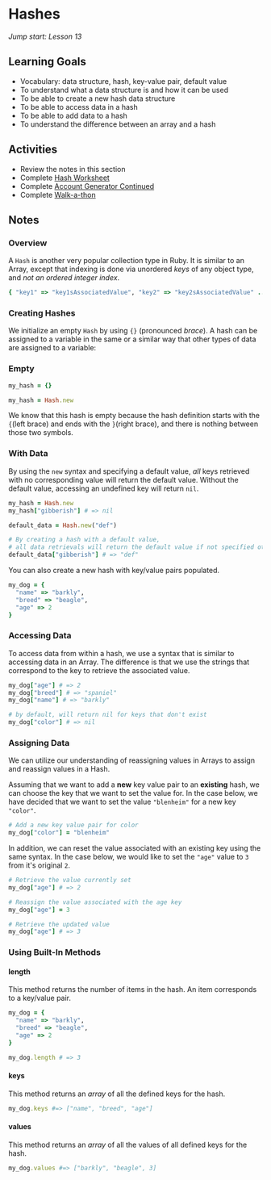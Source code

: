 # Hashes
_Jump start: Lesson 13_

## Learning Goals
- Vocabulary: data structure, hash, key-value pair, default value
- To understand what a data structure is and how it can be used
- To be able to create a new hash data structure
- To be able to access data in a hash
- To be able to add data to a hash
- To understand the difference between an array and a hash

## Activities
* Review the notes in this section
* Complete [Hash Worksheet](assignments/hash-worksheet.md)
* Complete [Account Generator Continued](assignments/account-generator-cont.md)  
* Complete [Walk-a-thon](assignments/walkathon.md)

## Notes
### Overview
A `Hash` is another very popular collection type in Ruby. It is similar to an Array, except that indexing is done via unordered _keys_ of any object type, and _not an ordered integer index_.

```ruby
{ "key1" => "key1sAssociatedValue", "key2" => "key2sAssociatedValue" ...}
```

### Creating Hashes
We initialize an empty `Hash` by using `{}` (pronounced _brace_). A hash can be assigned to a variable in the same or a similar way that other types of data are assigned to a variable:

### Empty

```ruby
my_hash = {}
```

```ruby
my_hash = Hash.new
```

We know that this hash is empty because the hash definition starts with the `{`(left brace) and ends with the `}`(right brace), and there is nothing between those two symbols.

### With Data

By using the `new` syntax and specifying a default value, _all_ keys retrieved with no corresponding value will return the default value. Without the default value, accessing an undefined key will return `nil`.

```ruby
my_hash = Hash.new
my_hash["gibberish"] # => nil

default_data = Hash.new("def")

# By creating a hash with a default value,
# all data retrievals will return the default value if not specified otherwise
default_data["gibberish"] # => "def"
```

You can also create a new hash with key/value pairs populated.

```ruby
my_dog = {
  "name" => "barkly",
  "breed" => "beagle",
  "age" => 2
}
```

### Accessing Data
To access data from within a hash, we use a syntax that is similar to accessing data in an Array. The difference is that we use the strings that correspond to the key to retrieve the associated value.

```ruby
my_dog["age"] # => 2
my_dog["breed"] # => "spaniel"
my_dog["name"] # => "barkly"

# by default, will return nil for keys that don't exist
my_dog["color"] # => nil
```

### Assigning Data
We can utilize our understanding of reassigning values in Arrays to assign and reassign values in a Hash.

Assuming that we want to add a **new** key value pair to an **existing** hash, we can choose the key that we want to set the value for. In the case below, we have decided that we want to set the value `"blenheim"` for a new key `"color"`.

```ruby
# Add a new key value pair for color
my_dog["color"] = "blenheim"
```

In addition, we can reset the value associated with an existing key using the same syntax. In the case below, we would like to set the `"age"` value to `3` from it's original `2`.
```ruby
# Retrieve the value currently set
my_dog["age"] # => 2

# Reassign the value associated with the age key
my_dog["age"] = 3

# Retrieve the updated value
my_dog["age"] # => 3
```

### Using Built-In Methods

#### length 
This method returns the number of items in the hash. An item corresponds to a key/value pair.

```ruby
my_dog = {
  "name" => "barkly",
  "breed" => "beagle",
  "age" => 2
}

my_dog.length # => 3
```

#### keys
This method returns an _array_ of all the defined keys for the hash.

```ruby
my_dog.keys #=> ["name", "breed", "age"]
```

#### values
This method returns an _array_ of all the values of all defined keys for the hash.

```ruby
my_dog.values #=> ["barkly", "beagle", 3]
```

